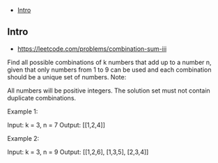 - [Intro](#intro)

## Intro

- https://leetcode.com/problems/combination-sum-iii


Find all possible combinations of k numbers that add up to a number n, given that only numbers from 1 to 9 can be used and each combination should be a unique set of numbers.
Note:

All numbers will be positive integers.
The solution set must not contain duplicate combinations.

Example 1:

Input: k = 3, n = 7
Output: [[1,2,4]]

Example 2:

Input: k = 3, n = 9
Output: [[1,2,6], [1,3,5], [2,3,4]]

